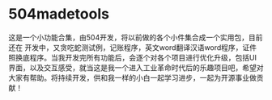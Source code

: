 # 504madetools
这是一个小功能合集，由504开发，将以前做的各个小件集合成一个实用包，目前还在 开发中，又贪吃蛇测试例，记账程序，英文word翻译汉语word程序，证件照换底程序。当我开发完所有功能后，会逐个对各个项目进行优化升级，包括UI界面，以及交互感受，就当这是我一个进入工业革命时代后的乐趣项目吧，希望对大家有帮助。将持续开发，供和我一样的小白一起学习进步，一起为开源事业做贡献！
